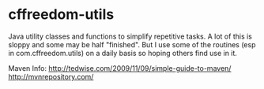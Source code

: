 cffreedom-utils
===============

Java utility classes and functions to simplify repetitive tasks. A lot of this is sloppy and some may be half "finished".
But I use some of the routines (esp in com.cffreedom.utils) on a daily basis so hoping others find use in it.

Maven Info:
http://tedwise.com/2009/11/09/simple-guide-to-maven/
http://mvnrepository.com/